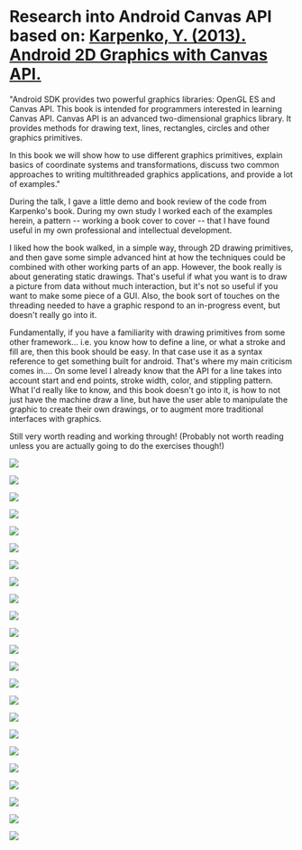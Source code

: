 # Research into Android Canvas API based on: [Karpenko, Y. (2013). Android 2D Graphics with Canvas API.](http://www.amazon.com/Android-2D-Graphics-Canvas-API-ebook/dp/B00DKIAVK8)

"Android SDK provides two powerful graphics libraries: OpenGL ES and Canvas API. This book is intended for programmers interested in learning Canvas API. Canvas API is an advanced two-dimensional graphics library. It provides methods for drawing text, lines, rectangles, circles and other graphics primitives.

In this book we will show how to use different graphics primitives, explain basics of coordinate systems and transformations, discuss two common approaches to writing multithreaded graphics applications, and provide a lot of examples."

During the talk, I gave a little demo and book review of the code from Karpenko's book. During my own study I worked each of the examples herein, a pattern -- working a book cover to cover -- that I have found useful in my own professional and intellectual development.  

I liked how the book walked, in a simple way, through 2D drawing primitives, and then gave some simple advanced hint at how the techniques could be combined with other working parts of an app.  However, the book really is about generating static drawings.  That's useful if what you want is to draw a picture from data without much interaction, but it's not so useful if you want to make some piece of a GUI.  Also, the book sort of touches on the threading needed to have a graphic respond to an in-progress event, but doesn't really go into it.

Fundamentally, if you have a familiarity with drawing primitives from some other framework... i.e. you know how to define a line, or what a stroke and fill are, then this book should be easy.  In that case use it as a syntax reference to get something built for android.  That's where my main criticism comes in....  On some level I already know that the API for a line takes into account start and end points, stroke width, color, and stippling pattern.  What I'd really like to know, and this book doesn't go into it, is how to not just have the machine draw a line, but have the user able to manipulate the graphic to create their own drawings, or to augment more traditional interfaces with graphics.

Still very worth reading and working through!  (Probably not worth reading unless you are actually going to do the exercises though!)

![](https://raw.githubusercontent.com/shalperin/android-canvas2D-talk-2016/master/screenshots/progress.gif)

![](https://raw.githubusercontent.com/shalperin/android-canvas2D-talk-2016/master/screenshots/interactivity.gif)
 

![](https://raw.githubusercontent.com/shalperin/android-canvas2D-talk-2016/master/screenshots/arc.png)

![](https://raw.githubusercontent.com/shalperin/android-canvas2D-talk-2016/master/screenshots/ball.png)

![](https://raw.githubusercontent.com/shalperin/android-canvas2D-talk-2016/master/screenshots/barchart.png)

![](https://raw.githubusercontent.com/shalperin/android-canvas2D-talk-2016/master/screenshots/chart.png)

![](https://raw.githubusercontent.com/shalperin/android-canvas2D-talk-2016/master/screenshots/circle.png)

![](https://raw.githubusercontent.com/shalperin/android-canvas2D-talk-2016/master/screenshots/circlechart.png)

![](https://raw.githubusercontent.com/shalperin/android-canvas2D-talk-2016/master/screenshots/custom_font.png)

![](https://raw.githubusercontent.com/shalperin/android-canvas2D-talk-2016/master/screenshots/dashed-line.png)

![](https://raw.githubusercontent.com/shalperin/android-canvas2D-talk-2016/master/screenshots/gradient.png)

![](https://raw.githubusercontent.com/shalperin/android-canvas2D-talk-2016/master/screenshots/line.png)

![](https://raw.githubusercontent.com/shalperin/android-canvas2D-talk-2016/master/screenshots/oval.png)

![](https://raw.githubusercontent.com/shalperin/android-canvas2D-talk-2016/master/screenshots/path.png)

![](https://raw.githubusercontent.com/shalperin/android-canvas2D-talk-2016/master/screenshots/screenSize.png)

![](https://raw.githubusercontent.com/shalperin/android-canvas2D-talk-2016/master/screenshots/sweep-gradient.png)

![](https://raw.githubusercontent.com/shalperin/android-canvas2D-talk-2016/master/screenshots/text.png)

![](https://raw.githubusercontent.com/shalperin/android-canvas2D-talk-2016/master/screenshots/text-alignment-horizontal.png)

![](https://raw.githubusercontent.com/shalperin/android-canvas2D-talk-2016/master/screenshots/text-alignment-vertical.png)

![](https://raw.githubusercontent.com/shalperin/android-canvas2D-talk-2016/master/screenshots/text-baseline.png)

![](https://raw.githubusercontent.com/shalperin/android-canvas2D-talk-2016/master/screenshots/text-shadow.png)

![](https://raw.githubusercontent.com/shalperin/android-canvas2D-talk-2016/master/screenshots/triangle.png)

![](https://raw.githubusercontent.com/shalperin/android-canvas2D-talk-2016/master/screenshots/triangle-w-fill.png)

